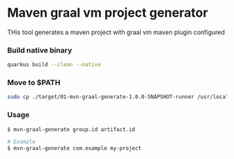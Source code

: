 # Maven graal vm project generator
THis tool generates a maven project with graal vm maven plugin configured

### Build native binary

```sh
quarkus build --clean --native
```

### Move to $PATH

```sh 
sudo cp ./target/01-mvn-graal-generate-1.0.0-SNAPSHOT-runner /usr/local/bin/mvn-graal-generate
```

### Usage
```sh 
$ mvn-graal-generate group.id artifact.id

# Example
$ mvn-graal-generate com.example my-project
```